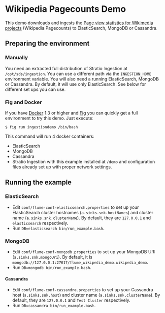 
Wikipedia Pagecounts Demo
=========================

This demo downloads and ingests the [Page view statistics for Wikimedia projects](https://dumps.wikimedia.org/other/pagecounts-raw/) (Wikipedia Pagecounts) to ElasticSearch, MongoDB or Cassandra.

Preparing the environment
-------------------------

### Manually

You need an extracted full distribution of Stratio Ingestion at `/opt/sds/ingestion`. You can use a different path via the `INGESTION_HOME` environment variable. You will also need a running ElasticSearch, MongoDB or Cassandra. By default, it will use only ElasticSearch. See below for different set ups you can use.

### Fig and Docker

If you have [Docker](https://www.docker.io/) 1.3 or higher and [Fig](http://www.fig.sh/install.html) you can quickly get a full environment to try this demo. Just execute:

```
$ fig run ingestiondemo /bin/bash
```

This command will run 4 docker containers:

- ElasticSearch
- MongoDB
- Cassandra
- Stratio Ingestion with this example installed at `/demo` and configuration files already set up with proper network settings.

Running the example
-------------------

### ElasticSearch


- Edit `conf/flume-conf-elasticsearch.properties` to set up your ElasticSearch cluster hostnames (`a.sinks.snk.hostNames`) and cluster name (`a.sinks.snk.clusterName`). By default, they are `127.0.0.1` and `elasticsearch` respectively.
- Run `DB=elasticsearch bin/run_example.bash`.

### MongoDB

- Edit `conf/flume-conf-mongodb.properties` to set up your MongoDB URI (`a.sinks.snk.mongoUri`). By default, it is `mongodb://127.0.0.1:27017/flume_wikipedia_demo.wikipedia_demo`.
- Run `DB=mongodb bin/run_example.bash`.

#### Cassandra

- Edit `conf/flume-conf-cassandra.properties` to set up your Cassandra host (`a.sinks.snk.host`) and cluster name (`a.sinks.snk.clusterName`). By default, they are `127.0.0.1` and `Test Cluster` respectively.
- Run `DB=cassandra bin/run_example.bash`.


